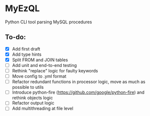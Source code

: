 # MyEzQL
Python CLI tool parsing MySQL procedures

## To-do:
- [x] Add first draft
- [x] Add type hints
- [x] Split FROM and JOIN tables
- [ ] Add unit and end-to-end testing
- [ ] Rethink "replace" logic for faulty keywords
- [ ] Move config to .yml format
- [ ] Refactor redundant functions in processor logic, move as much as possible to utils
- [ ] Introduce python-fire (https://github.com/google/python-fire) and rethink objects logic
- [ ] Refactor output logic
- [ ] Add multithreading at file level

